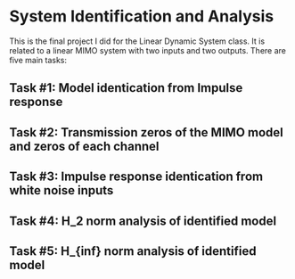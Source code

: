 # System Identification and Analysis

This is the final project I did for the Linear Dynamic System class. It is related to 
a linear MIMO system with two inputs and two outputs. There are five main tasks:

## Task #1: Model identication from Impulse response
<!--Find A, B, C, D matrices based on the observed impulse response so that:

<p align="center">
<img style="float: center;" src="Figures\Eq1.JPG">
<p>-->

## Task #2: Transmission zeros of the MIMO model and zeros of each channel

## Task #3: Impulse response identication from white noise inputs

## Task #4: H_2 norm analysis of identified model

## Task #5: H_{inf} norm analysis of identified model